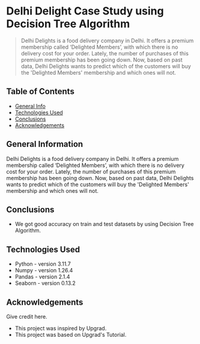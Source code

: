# Delhi Delight Case Study using Decision Tree Algorithm
> Delhi Delights is a food delivery company in Delhi. It offers a premium membership called ‘Delighted Members’, with which there is no delivery cost for your order. Lately, the number of purchases of this premium membership has been going down. Now, based on past data, Delhi Delights wants to predict which of the customers will buy the 'Delighted Members' membership and which ones will not.

## Table of Contents
* [General Info](#general-information)
* [Technologies Used](#technologies-used)
* [Conclusions](#conclusions)
* [Acknowledgements](#acknowledgements)



## General Information

Delhi Delights is a food delivery company in Delhi. It offers a premium membership called ‘Delighted Members’, with which there is no delivery cost for your order. Lately, the number of purchases of this premium membership has been going down. Now, based on past data, Delhi Delights wants to predict which of the customers will buy the 'Delighted Members' membership and which ones will not.



## Conclusions
- We got good accuracy on train and test datasets by using Decision Tree Algorithm.



## Technologies Used
- Python - version 3.11.7
- Numpy - version 1.26.4
- Pandas - version 2.1.4
- Seaborn - version 0.13.2


## Acknowledgements
Give credit here.
- This project was inspired by Upgrad.
- This project was based on Upgrad's Tutorial.


